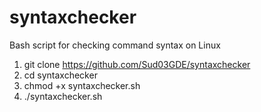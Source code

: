 # syntaxchecker
Bash script for checking command syntax on Linux

1) git clone https://github.com/Sud03GDE/syntaxchecker
2) cd syntaxchecker
3) chmod +x syntaxchecker.sh 
4) ./syntaxchecker.sh

